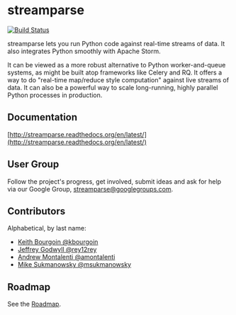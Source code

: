 # streamparse

[![Build Status](https://travis-ci.org/Parsely/streamparse.svg?branch=master)](https://travis-ci.org/Parsely/streamparse)

streamparse lets you run Python code against real-time streams of data. It also
integrates Python smoothly with Apache Storm.

It can be viewed as a more robust alternative to Python worker-and-queue
systems, as might be built atop frameworks like Celery and RQ. It offers a way
to do "real-time map/reduce style computation" against live streams of data. It
can also be a powerful way to scale long-running, highly parallel Python
processes in production.

## Documentation

[http://streamparse.readthedocs.org/en/latest/](http://streamparse.readthedocs.org/en/latest/)

## User Group

Follow the project's progress, get involved, submit ideas and ask for help
via our Google Group, [streamparse@googlegroups.com](https://groups.google.com/forum/#!forum/streamparse).

## Contributors

Alphabetical, by last name:

* [Keith Bourgoin @kbourgoin](https://twitter.com/kbourgoin)
* [Jeffrey Godwyll @rey12rey](https://twitter.com/rey12rey)
* [Andrew Montalenti @amontalenti](https://twitter.com/amontalenti)
* [Mike Sukmanowsky @msukmanowsky](https://twitter.com/msukmanowsky)


## Roadmap

See the [Roadmap][roadmap].

[roadmap]: https://github.com/Parsely/streamparse/wiki/Roadmap
